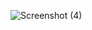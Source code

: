 ![Screenshot (4)](https://github.com/Mukulsingh7/form.io/assets/154540503/8d618ff3-4bb5-4e12-8c6f-3766f232300a)
